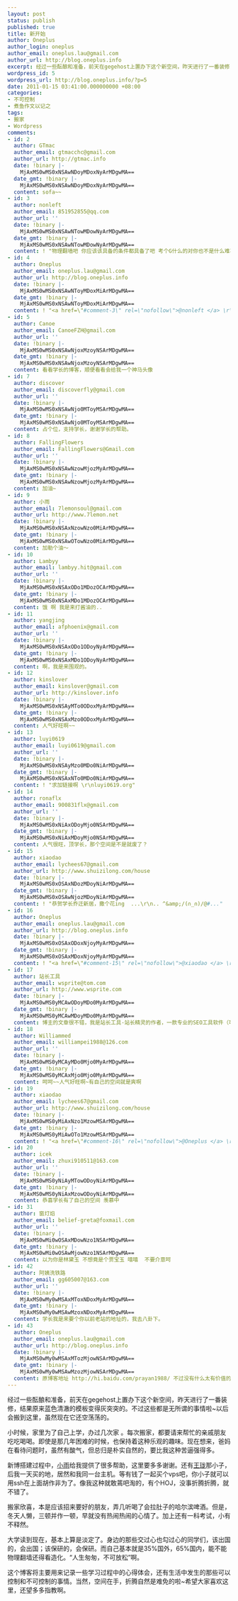 ```yaml
---
layout: post
status: publish
published: true
title: 新开始
author: Oneplus
author_login: oneplus
author_email: oneplus.lau@gmail.com
author_url: http://blog.oneplus.info
excerpt: 经过一些酝酿和准备，前天在gegehost上置办下这个新空间，昨天进行了一番装修，结果原来蓝色清澈的模板变得灰突突的。不过这些都是无所谓的事情啦~以后会搬到这里，虽然现在它还空荡荡的。
wordpress_id: 5
wordpress_url: http://blog.oneplus.info/?p=5
date: 2011-01-15 03:41:00.000000000 +08:00
categories:
- 不可控制
- 煮鱼作文以记之
tags:
- 搬家
- Wordpress
comments:
- id: 2
  author: GTmac
  author_email: gtmacchc@gmail.com
  author_url: http://gtmac.info
  date: !binary |-
    MjAxMS0wMS0xNSAwNDoyMDoxNyArMDgwMA==
  date_gmt: !binary |-
    MjAxMS0wMS0xNSAwNDoyMDoxNyArMDgwMA==
  content: sofa~~
- id: 3
  author: nonleft
  author_email: 851952855@qq.com
  author_url: ''
  date: !binary |-
    MjAxMS0wMS0xNSAwNTowMDowNyArMDgwMA==
  date_gmt: !binary |-
    MjAxMS0wMS0xNSAwNTowMDowNyArMDgwMA==
  content: ! "物理翻墙吧 你应该该具备的条件都具备了吧 考个G什么的对你也不是什么难事 \r\n动手真是快啊 果然 是执行力强的人\r\nbtw：我们实验室的人看了你的头像和文章都以为你是个"
- id: 4
  author: Oneplus
  author_email: oneplus.lau@gmail.com
  author_url: http://blog.oneplus.info
  date: !binary |-
    MjAxMS0wMS0xNSAwNToyMDoxMiArMDgwMA==
  date_gmt: !binary |-
    MjAxMS0wMS0xNSAwNToyMDoxMiArMDgwMA==
  content: ! "<a href=\"#comment-3\" rel=\"nofollow\">@nonleft </a> \r\n呵呵，已经被误认数次了。\r\n其实我回复的目的是想看看头像好使不。"
- id: 5
  author: Canoe
  author_email: CanoeFZH@gmail.com
  author_url: ''
  date: !binary |-
    MjAxMS0wMS0xNSAwNjoxMzoyNSArMDgwMA==
  date_gmt: !binary |-
    MjAxMS0wMS0xNSAwNjoxMzoyNSArMDgwMA==
  content: 看看学长的博客，顺便看看会给我一个神马头像
- id: 7
  author: discover
  author_email: discoverfly@gmail.com
  author_url: ''
  date: !binary |-
    MjAxMS0wMS0xNSAwNjo0MToyMSArMDgwMA==
  date_gmt: !binary |-
    MjAxMS0wMS0xNSAwNjo0MToyMSArMDgwMA==
  content: 占个位，支持学长，谢谢学长的帮助。
- id: 8
  author: FallingFlowers
  author_email: FallingFlowers@Gmail.com
  author_url: ''
  date: !binary |-
    MjAxMS0wMS0xNSAwNzowMjozMyArMDgwMA==
  date_gmt: !binary |-
    MjAxMS0wMS0xNSAwNzowMjozMyArMDgwMA==
  content: 加油~
- id: 9
  author: 小雨
  author_email: 7lemonsoul@gmail.com
  author_url: http://www.7lemon.net
  date: !binary |-
    MjAxMS0wMS0xNSAxNzowNzo0MiArMDgwMA==
  date_gmt: !binary |-
    MjAxMS0wMS0xNSAwOTowNzo0MiArMDgwMA==
  content: 加勒个油～
- id: 10
  author: Lambyy
  author_email: lambyy.hit@gmail.com
  author_url: ''
  date: !binary |-
    MjAxMS0wMS0xNSAxODo1MDozOCArMDgwMA==
  date_gmt: !binary |-
    MjAxMS0wMS0xNSAxMDo1MDozOCArMDgwMA==
  content: 饿 啊 我是来打酱油的..
- id: 11
  author: yangjing
  author_email: afphoenix@gmail.com
  author_url: ''
  date: !binary |-
    MjAxMS0wMS0xNSAxODo1ODoyNyArMDgwMA==
  date_gmt: !binary |-
    MjAxMS0wMS0xNSAxMDo1ODoyNyArMDgwMA==
  content: 啊，我是来围观的。
- id: 12
  author: kinslover
  author_email: kinslover@gmail.com
  author_url: http://kinslover.info
  date: !binary |-
    MjAxMS0wMS0xNSAyMTo0ODoxMyArMDgwMA==
  date_gmt: !binary |-
    MjAxMS0wMS0xNSAxMzo0ODoxMyArMDgwMA==
  content: 人气好旺啊~~
- id: 13
  author: luyi0619
  author_email: luyi0619@gmail.com
  author_url: ''
  date: !binary |-
    MjAxMS0wMS0xNSAyMzo0MDo0NiArMDgwMA==
  date_gmt: !binary |-
    MjAxMS0wMS0xNSAxNTo0MDo0NiArMDgwMA==
  content: ! "求加链接啊 \r\nluyi0619.org"
- id: 14
  author: ronaflx
  author_email: 900831flx@gmail.com
  author_url: ''
  date: !binary |-
    MjAxMS0wMS0xNiAxODoyMjo0NSArMDgwMA==
  date_gmt: !binary |-
    MjAxMS0wMS0xNiAxMDoyMjo0NSArMDgwMA==
  content: 人气很旺，顶学长，那个空间是不是就废了？
- id: 15
  author: xiaodao
  author_email: lychees67@gmail.com
  author_url: http://www.shuizilong.com/house
  date: !binary |-
    MjAxMS0wMS0xOSAxNDozMDoyNiArMDgwMA==
  date_gmt: !binary |-
    MjAxMS0wMS0xOSAwNjozMDoyNiArMDgwMA==
  content: ! "恭贺学长乔迁新居，撒个花ing  ...\r\n.. ^&amp;/(∩_∩)/@#..."
- id: 16
  author: Oneplus
  author_email: oneplus.lau@gmail.com
  author_url: http://blog.oneplus.info
  date: !binary |-
    MjAxMS0wMS0xOSAxODoxNjoyMyArMDgwMA==
  date_gmt: !binary |-
    MjAxMS0wMS0xOSAxMDoxNjoyMyArMDgwMA==
  content: ! "<a href=\"#comment-15\" rel=\"nofollow\">@xiaodao </a> \r\n岛主，友链更一下啊。"
- id: 17
  author: 站长工具
  author_email: wsprite@tom.com
  author_url: http://www.wsprite.com
  date: !binary |-
    MjAxMS0wMS0yMCAwODoyMDo0MyArMDgwMA==
  date_gmt: !binary |-
    MjAxMS0wMS0yMCAwMDoyMDo0MyArMDgwMA==
  content: 博主的文章很不错，我是站长工具-站长精灵的作者，一款专业的SEO工具软件（可以帮您提高博客的流量），想跟您交换个链接，不知可否
- id: 18
  author: Williammed
  author_email: williampei1988@126.com
  author_url: ''
  date: !binary |-
    MjAxMS0wMS0yMCAyMDo0Mjo0MyArMDgwMA==
  date_gmt: !binary |-
    MjAxMS0wMS0yMCAxMjo0Mjo0MyArMDgwMA==
  content: 呵呵~~人气好旺啊~有自己的空间就是爽啊
- id: 19
  author: xiaodao
  author_email: lychees67@gmail.com
  author_url: http://www.shuizilong.com/house
  date: !binary |-
    MjAxMS0wMS0yMiAxNzo1MzowMSArMDgwMA==
  date_gmt: !binary |-
    MjAxMS0wMS0yMiAwOTo1MzowMSArMDgwMA==
  content: ! "<a href=\"#comment-16\" rel=\"nofollow\">@Oneplus </a> \r\n嗯嗯。～"
- id: 20
  author: icek
  author_email: zhuxi910511@163.com
  author_url: ''
  date: !binary |-
    MjAxMS0wMS0yNiAyMTowODoyNiArMDgwMA==
  date_gmt: !binary |-
    MjAxMS0wMS0yNiAxMzowODoyNiArMDgwMA==
  content: 恭喜学长有了自己的空间 羡慕中
- id: 31
  author: 窗灯焰
  author_email: belief-greta@foxmail.com
  author_url: ''
  date: !binary |-
    MjAxMS0wMi0wOSAxMDowNzo1NSArMDgwMA==
  date_gmt: !binary |-
    MjAxMS0wMi0wOSAwMjowNzo1NSArMDgwMA==
  content: 以为你是林黛玉 不想竟是个贾宝玉 嘻嘻  不要介意呵
- id: 42
  author: 阿姨洗铁路
  author_email: gg605007@163.com
  author_url: ''
  date: !binary |-
    MjAxMS0wMy0wMSAxMToxNDoxMyArMDgwMA==
  date_gmt: !binary |-
    MjAxMS0wMy0wMSAwMzoxNDoxMyArMDgwMA==
  content: 学长我是来要个你以前老站的地址的，我去八卦下。
- id: 43
  author: Oneplus
  author_email: oneplus.lau@gmail.com
  author_url: http://blog.oneplus.info
  date: !binary |-
    MjAxMS0wMy0wMSAxMTozMjowNSArMDgwMA==
  date_gmt: !binary |-
    MjAxMS0wMy0wMSAwMzozMjowNSArMDgwMA==
  content: 原博客地址 http://hi.baidu.com/prayan1988/ 不过没有什么太有价值的东西。
---
```

经过一些酝酿和准备，前天在gegehost上置办下这个新空间，昨天进行了一番装修，结果原来蓝色清澈的模板变得灰突突的。不过这些都是无所谓的事情啦~以后会搬到这里，虽然现在它还空荡荡的。

小时候，家里为了自己上学，办过几次家 。每次搬家，都要请来帮忙的亲戚朋友吃吃喝喝。即使是那几年困难的时候，也保持着这种乐观的趣味。现在想来，爸妈在看待问题时，虽然有酸气，但总归是朴实自然的，要比我这种苦逼强得多。

新博搭建过程中，<a href="http://www.7lemon.net">小雨</a>给我提供了很多帮助，这里要多多谢谢。还有<a href="http://www.nonleft.me">王珑</a>那小子，后我一天买的地，居然和我同一台主机。等有钱了一起买个vps吧，你小子就可以用ssh在上面胡作非为了。像我这种就敢蔫吧淘的，有个HOJ，没事折腾折腾，就不错了。

搬家欣喜，本是应该招来要好的朋友，弄几听喝了会拉肚子的哈尔滨啤酒。但是，冬天人懒，三顿并作一顿，早就没有热闹热闹的心情了。加上还有一科考试，小有不释然。

大学读到现在，基本上算是淡定了。身边的那些交过心也勾过心的同学们，该出国的，会出国；该保研的，会保研。而自己基本就是35%国外，65%国内，能不能物理翻墙还得看造化。&ldquo;人生匆匆，不可放松&rdquo;啊。

这个博客将主要用来记录一些学习过程中的心得体会，还有生活中发生的那些可以控制和不可控制的事情。当然，空间在手，折腾自然是难免的啦~希望大家喜欢这里，还望多多指教啊。
